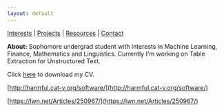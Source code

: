 ```yaml
---
layout: default
---
```


[Interests](/about) \| [Projects](/project) \| [Resources](/resources) \| [Contact](/contact)

**About:** Sophomore undergrad student with interests in Machine Learning, Finance, Mathematics and Linguistics. Currently I'm working on Table Extraction for Unstructured Text.


Click [here](AjwadJaved_CV.pdf) to download my CV.

[http://harmful.cat-v.org/software/](http://harmful.cat-v.org/software/)

[https://lwn.net/Articles/250967/](https://lwn.net/Articles/250967/)

